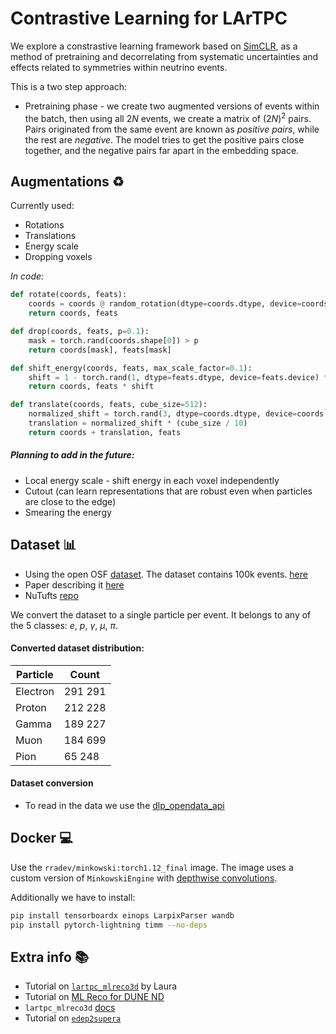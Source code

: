 
# Contrastive Learning for LArTPC
We explore a constrastive learning framework based on [SimCLR](https://arxiv.org/abs/2002.05709), as a method of pretraining and decorrelating from systematic uncertainties and effects related to symmetries within neutrino events. 

This is a two step approach:
- Pretraining phase - we create two augmented versions of events within the batch, then using all $2N$ events, we create a matrix of $(2N)^2$ pairs. Pairs originated from the same event are known as *positive pairs*, while the rest are *negative*. The model tries to get the positive pairs close together, and the negative pairs far apart in the embedding space. 

## Augmentations :recycle:

Currently used: 
- Rotations 
- Translations 
- Energy scale  
- Dropping voxels

*In code:*
```python
def rotate(coords, feats):
    coords = coords @ random_rotation(dtype=coords.dtype, device=coords.device)
    return coords, feats

def drop(coords, feats, p=0.1):
    mask = torch.rand(coords.shape[0]) > p
    return coords[mask], feats[mask]

def shift_energy(coords, feats, max_scale_factor=0.1):
    shift = 1 - torch.rand(1, dtype=feats.dtype, device=feats.device) * max_scale_factor
    return coords, feats * shift

def translate(coords, feats, cube_size=512):
    normalized_shift = torch.rand(3, dtype=coords.dtype, device=coords.device)
    translation = normalized_shift * (cube_size / 10)
    return coords + translation, feats
```

##### Planning to add in the future:

- Local energy scale - shift energy in each voxel independently 
- Cutout (can learn representations that are robust even when particles are close to the edge)
- Smearing the energy 


## Dataset :bar_chart:
- Using the open OSF [dataset](https://osf.io/vruzp/?view_only=). The dataset contains 100k events. [here](https://osf.io/hb437/download)
- Paper describing it [here](https://arxiv.org/pdf/2006.01993.pdf)
- NuTufts [repo](https://github.com/NuTufts/pilarnet_w_larcv1)

We convert the dataset to a single particle per event. It belongs to any of the 5 classes: $e$, $p$, $\gamma$, $\mu$, $\pi$.
#### Converted dataset distribution:


| Particle | Count |
|----------|-------|
| Electron | 291 291|
| Proton   | 212 228|
| Gamma    | 189 227|
| Muon     | 184 699|
| Pion     |  65 248 |

#### Dataset conversion
 - To read in the data we use the [dlp_opendata_api](https://github.com/DeepLearnPhysics/dlp_opendata_api)

## Docker :computer:
Use the `rradev/minkowski:torch1.12_final` image. 
The image uses a custom version of `MinkowskiEngine` with [depthwise convolutions](https://github.com/fededagos/MinkowskiEngine).

Additionally we have to install:

```bash
pip install tensorboardx einops LarpixParser wandb 
pip install pytorch-lightning timm --no-deps
```




## Extra info :books:
- Tutorial on [`lartpc_mlreco3d`](http://stanford.edu/~ldomine/) by Laura
- Tutorial on [ML Reco for DUNE ND](https://indico.fnal.gov/event/50338/)
- `lartpc_mlreco3d` [docs](https://lartpc-mlreco3d.readthedocs.io/)
- Tutorial on [`edep2supera`](https://www.deeplearnphysics.org/edep2supera_tutorials/)


